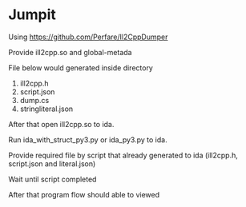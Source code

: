 # Jumpit

Using https://github.com/Perfare/Il2CppDumper

Provide ill2cpp.so and global-metada

File below would generated inside directory

1. ill2cpp.h
2. script.json
3. dump.cs
4. stringliteral.json

After that open ill2cpp.so to ida.

Run ida_with_struct_py3.py or ida_py3.py to ida.

Provide required file by script that already generated to ida (ill2cpp.h, script.json and literal.json)

Wait until script completed

After that program flow should able to viewed
